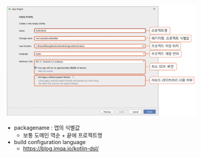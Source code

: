 ![](assets/setting-20241219232030173.png)

- packagename : 앱의 식별값
	- 보통 도메인 역순 + 끝에 프로젝트명
- build configuration language
	- https://blog.imqa.io/kotlin-dsl/